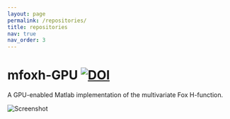 ```yaml
---
layout: page
permalink: /repositories/
title: repositories
nav: true
nav_order: 3
---
```

# mfoxh-GPU [![DOI](https://zenodo.org/badge/DOI/10.5281/zenodo.11316270.svg)](https://doi.org/10.5281/zenodo.11316270)
A GPU-enabled Matlab implementation of the multivariate Fox H-function.

![Screenshot](https://api.microlink.io/?url=https%3A%2F%2Fzenodo.org%2Frecords%2F11316270&screenshot=true&embed=screenshot.url&element="#metrics")




